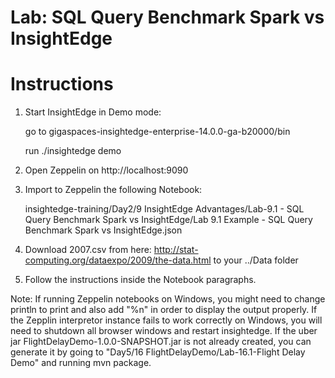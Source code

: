 # Lab: SQL Query Benchmark Spark vs InsightEdge

# Instructions

1. Start InsightEdge in Demo mode:

    go to gigaspaces-insightedge-enterprise-14.0.0-ga-b20000/bin

    run ./insightedge demo

2. Open Zeppelin on http://localhost:9090

3. Import to Zeppelin the following Notebook:

    insightedge-training/Day2/9 InsightEdge Advantages/Lab-9.1 - SQL Query Benchmark Spark vs InsightEdge/Lab 9.1 Example - SQL Query Benchmark Spark vs InsightEdge.json

4. Download 2007.csv from here: http://stat-computing.org/dataexpo/2009/the-data.html to your ../Data folder

5. Follow the instructions inside the Notebook paragraphs.

Note: If running Zeppelin notebooks on Windows, you might need to change println to print and also add "%n" in order to display the output properly. 
If the Zepplin interpretor instance fails to work correctly on Windows, you will need to shutdown all browser windows and restart insightedge.
If the uber jar FlightDelayDemo-1.0.0-SNAPSHOT.jar is not already created, you can generate it by going to "Day5/16 FlightDelayDemo/Lab-16.1-Flight Delay Demo" and running mvn package.
